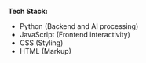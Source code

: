 **Tech Stack:**  
- Python (Backend and AI processing)  
- JavaScript (Frontend interactivity)  
- CSS (Styling)  
- HTML (Markup)
